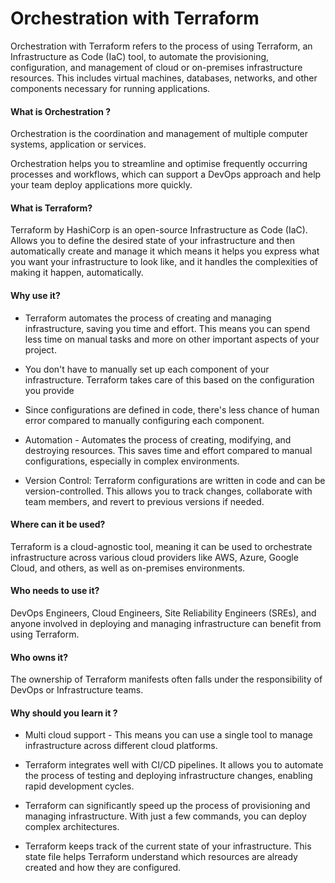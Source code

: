 # Orchestration with Terraform 

Orchestration with Terraform refers to the process of using Terraform, an Infrastructure as Code (IaC) tool, to automate the provisioning, configuration, and management of cloud or on-premises infrastructure resources. This includes virtual machines, databases, networks, and other components necessary for running applications.

#### What is Orchestration ?

Orchestration is the coordination and management of multiple computer systems, application or services. 

Orchestration  helps you to streamline and optimise frequently occurring processes and workflows, which can support a DevOps approach and help your team deploy applications more quickly.

#### What is Terraform? 

Terraform by HashiCorp is an open-source Infrastructure as Code (IaC). Allows you to define the desired state of your infrastructure and then automatically create and manage it which means it helps you express what you want your infrastructure to look like, and it handles the complexities of making it happen, automatically.

#### Why use it?

- Terraform automates the process of creating and managing infrastructure, saving you time and effort. This means you can spend less time on manual tasks and more on other important aspects of your project.
  
- You don't have to manually set up each component of your infrastructure. Terraform takes care of this based on the configuration you provide

- Since configurations are defined in code, there's less chance of human error compared to manually configuring each component.

- Automation - Automates the process of creating, modifying, and destroying resources. This saves time and effort compared to manual configurations, especially in complex environments.

- Version Control: Terraform configurations are written in code and can be version-controlled. This allows you to track changes, collaborate with team members, and revert to previous versions if needed.
  
#### Where can it be used?

Terraform is a cloud-agnostic tool, meaning it can be used to orchestrate infrastructure across various cloud providers like AWS, Azure, Google Cloud, and others, as well as on-premises environments.

#### Who needs to use it?

DevOps Engineers, Cloud Engineers, Site Reliability Engineers (SREs), and anyone involved in deploying and managing infrastructure can benefit from using Terraform.

#### Who owns it?

The ownership of Terraform manifests often falls under the responsibility of DevOps or Infrastructure teams. 

#### Why should you learn it ?

- Multi cloud support - This means you can use a single tool to manage infrastructure across different cloud platforms.

- Terraform integrates well with CI/CD pipelines. It allows you to automate the process of testing and deploying infrastructure changes, enabling rapid development cycles.

- Terraform can significantly speed up the process of provisioning and managing infrastructure. With just a few commands, you can deploy complex architectures.

- Terraform keeps track of the current state of your infrastructure. This state file helps Terraform understand which resources are already created and how they are configured.